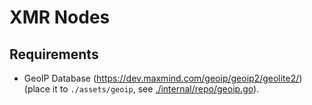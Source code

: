 # XMR Nodes

## Requirements

- GeoIP Database (https://dev.maxmind.com/geoip/geoip2/geolite2/) (place it to `./assets/geoip`, see [./internal/repo/geoip.go](./internal/repo/geoip.go)).


